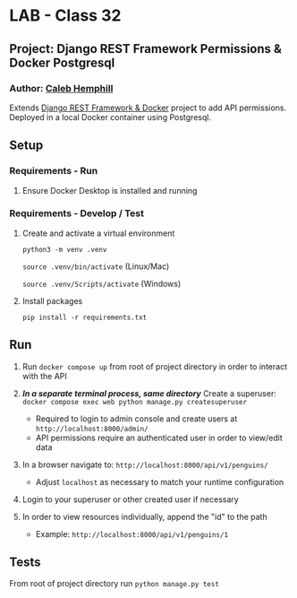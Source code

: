 # LAB - Class 32

## Project: Django REST Framework Permissions & Docker Postgresql

### Author: [Caleb Hemphill](https://github.com/kaylubh)

Extends [Django REST Framework & Docker](https://github.com/kaylubh/drf-api) project to add API permissions. Deployed in a local Docker container using Postgresql.

## Setup

### Requirements - Run

1. Ensure Docker Desktop is installed and running

### Requirements - Develop / Test

1. Create and activate a virtual environment

    `python3 -m venv .venv`

    `source .venv/bin/activate` (Linux/Mac)

    `source .venv/Scripts/activate` (Windows)

1. Install packages

    `pip install -r requirements.txt`

## Run

1. Run `docker compose up` from root of project directory in order to interact with the API

1. ***In a separate terminal process, same directory*** Create a superuser: `docker compose exec web python manage.py createsuperuser`

    - Required to login to admin console and create users at `http://localhost:8000/admin/`
    - API permissions require an authenticated user in order to view/edit data

1. In a browser navigate to: `http://localhost:8000/api/v1/penguins/`

    - Adjust `localhost` as necessary to match your runtime configuration

1. Login to your superuser or other created user if necessary

1. In order to view resources individually, append the "id" to the path

    - Example: `http://localhost:8000/api/v1/penguins/1`

## Tests

From root of project directory run `python manage.py test`
